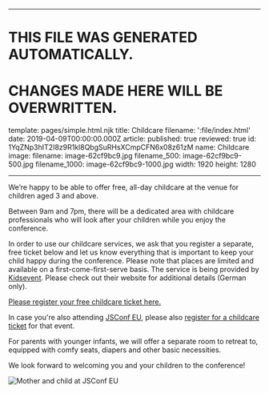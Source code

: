 ----

# THIS FILE WAS GENERATED AUTOMATICALLY.
# CHANGES MADE HERE WILL BE OVERWRITTEN.

template: pages/simple.html.njk
title: Childcare
filename: ':file/index.html'
date: 2019-04-09T00:00:00.000Z
article:
  published: true
  reviewed: true
  id: 1YqZNp3hIT2I8z9R1kl8QbgSuRHsXCmpCFN6x08z61zM
  name: Childcare
  image:
    filename: image-62cf9bc9.jpg
    filename_500: image-62cf9bc9-500.jpg
    filename_1000: image-62cf9bc9-1000.jpg
    width: 1920
    height: 1280

----


We’re happy to be able to offer free, all-day childcare at the venue for
children aged 3 and above.

Between 9am and 7pm, there will be a dedicated area with childcare
professionals who will look after your children while you enjoy the
conference.

In order to use our childcare services, we ask that you register a separate,
free ticket below and let us know everything that is important to keep your
child happy during the conference. Please note that places are limited and
available on a first-come-first-serve basis. The service is being provided by
[Kidsevent](http://www.kidsevent.com/). Please check out their website for
additional details (German only).

[Please register your free childcare ticket
here.](https://ti.to/cssconfeu/cssconfeu-2019/with/qdmem2npczs)

In case you're also attending [JSConf EU](https://2019.jsconf.eu/), please also
[register for a childcare
ticket](https://ti.to/jsconfeu/jsconf-eu-x-2019/with/hebphdfu38e) for that
event.

For parents with younger infants, we will offer a separate room to retreat to,
equipped with comfy seats, diapers and other basic necessities.

We look forward to welcoming you and your children to the conference!

![Mother and child at JSConf EU](contents:images/cms/image-62cf9bc9.jpg)


